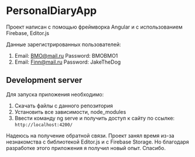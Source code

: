 # PersonalDiaryApp

Проект написан с помощью фреймворка Angular и с использованием Firebase, Editor.js

Данные зарегистрированных пользователей:
1. Email: BMO@mail.ru
   Password: BMOBMO1
2. Email: Finn@mail.ru
   Password: JakeTheDog

## Development server

Для запуска приложения необходимо:
1. Скачать файлы с данного репозитория
2. Установить все зависимости, node_modules
3. Ввести команду ng serve и получить доступ к сайту по ссылке: `http://localhost:4200/`

Надеюсь на получение обратной связи. Проект занял время из-за незнакомства с библиотекой Editor.js и с Firebase Storage. Но благодаря разработке этого приложения я получил новый опыт. Спасибо.
